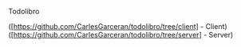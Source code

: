 Todolibro

([https://github.com/CarlesGarceran/todolibro/tree/client] - Client)
([https://github.com/CarlesGarceran/todolibro/tree/server] - Server)
